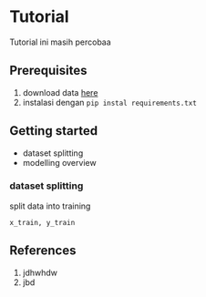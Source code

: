 # Tutorial

Tutorial ini masih percobaa

## Prerequisites

1. download data [here](https://www.kaggle.com/)
2. instalasi dengan `pip instal requirements.txt`


## Getting started
- dataset splitting
- modelling overview


### dataset splitting

split data into training
``` code
x_train, y_train
```

## References
1. jdhwhdw
2. jbd


